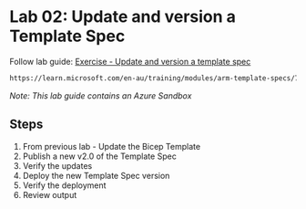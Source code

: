 # Lab 02: Update and version a Template Spec

Follow lab guide: [Exercise - Update and version a template spec](https://learn.microsoft.com/en-au/training/modules/arm-template-specs/7-exercise-update-version-template-spec?pivots=bicepcli)

```bash
https://learn.microsoft.com/en-au/training/modules/arm-template-specs/7-exercise-update-version-template-spec?pivots=bicepcli
```

*Note: This lab guide contains an Azure Sandbox*

## Steps

1. From previous lab - Update the Bicep Template
2. Publish a new v2.0 of the Template Spec
3. Verify the updates
4. Deploy the new Template Spec version
5. Verify the deployment
6. Review output

